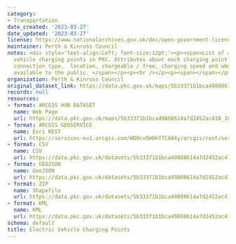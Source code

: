 ```yaml
---
category:
- Transportation
date_created: '2023-03-27'
date_updated: '2023-03-27'
license: https://www.nationalarchives.gov.uk/doc/open-government-licence/version/3/
maintainer: Perth & Kinross Council
notes: <div style='text-align:Left; font-size:12pt;'><p><span>List of all electric
  vehicle charging points in PKC. Attributes about each charging point includes the
  connection type,  location, chargeable / free, charging speed and whether it is
  available to the public. </span></p><p><br /></p><p><span></span></p></div>
organization: Perth & Kinross Council
original_dataset_link: https://data.pkc.gov.uk/maps/5b33371b1bca49808614a7d2452ac418_10
records: null
resources:
- format: ARCGIS HUB DATASET
  name: Web Page
  url: https://data.pkc.gov.uk/maps/5b33371b1bca49808614a7d2452ac418_10
- format: ARCGIS GEOSERVICE
  name: Esri REST
  url: https://services-eu1.arcgis.com/WD0cvOmDKf7CA0Xy/arcgis/rest/services/Electric_Vehicle_Charging_Points/FeatureServer/10
- format: CSV
  name: CSV
  url: https://data.pkc.gov.uk/datasets/5b33371b1bca49808614a7d2452ac418_10.csv?where=1=1&outSR=%7B%22latestWkid%22%3A27700%2C%22wkid%22%3A27700%7D
- format: GEOJSON
  name: GeoJSON
  url: https://data.pkc.gov.uk/datasets/5b33371b1bca49808614a7d2452ac418_10.geojson?where=1=1&outSR=%7B%22latestWkid%22%3A27700%2C%22wkid%22%3A27700%7D
- format: ZIP
  name: Shapefile
  url: https://data.pkc.gov.uk/datasets/5b33371b1bca49808614a7d2452ac418_10.zip?where=1=1&outSR=%7B%22latestWkid%22%3A27700%2C%22wkid%22%3A27700%7D
- format: KML
  name: KML
  url: https://data.pkc.gov.uk/datasets/5b33371b1bca49808614a7d2452ac418_10.kml?where=1=1&outSR=%7B%22latestWkid%22%3A27700%2C%22wkid%22%3A27700%7D
schema: default
title: Electric Vehicle Charging Points
---
```

